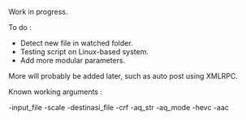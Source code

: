 Work in progress.

To do :
- Detect new file in watched folder.
- Testing script on Linux-based system.
- Add more modular parameters.

More will probably be added later, such as auto post using XMLRPC.

Known working arguments :

-input_file
-scale
-destinasi_file
-crf
-aq_str
-aq_mode
-hevc
-aac
